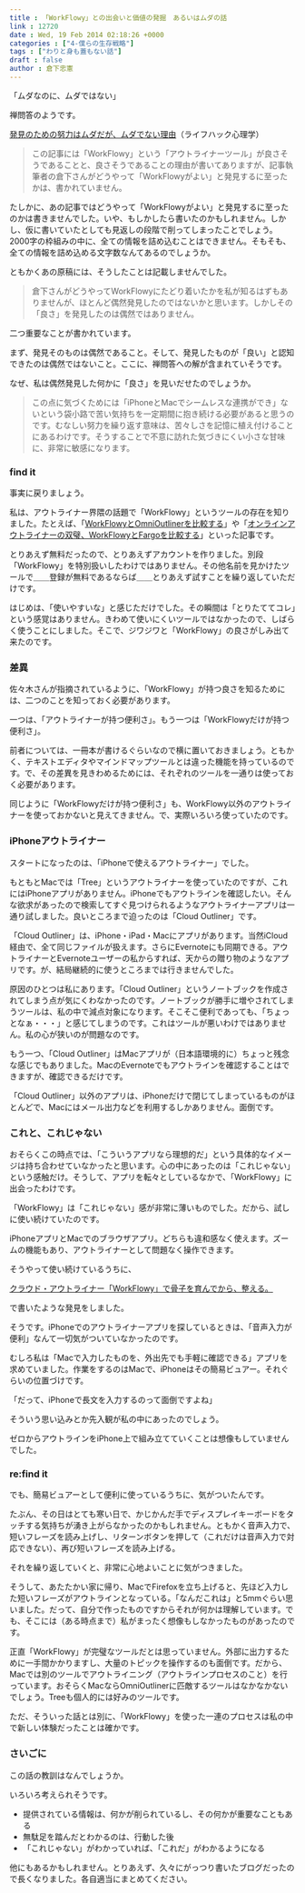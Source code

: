 ```yaml
---
title : 「WorkFlowy」との出会いと価値の発掘　あるいはムダの話
link : 12720
date : Wed, 19 Feb 2014 02:18:26 +0000
categories : ["4-僕らの生存戦略"]
tags : ["わりと身も蓋もない話"]
draft : false
author : 倉下忠憲
---
```


「ムダなのに、ムダではない」

禅問答のようです。

<a href="http://mindhack.sakura.ne.jp/archives/1432" target="_blank">発見のための努力はムダだが、ムダでない理由</a>（ライフハック心理学）

<blockquote>
この記事には「WorkFlowy」という「アウトライナーツール」が良さそうであることと、良さそうであることの理由が書いてありますが、記事執筆者の倉下さんがどうやって「WorkFlowyがよい」と発見するに至ったかは、書かれていません。
</blockquote>

たしかに、あの記事ではどうやって「WorkFlowyがよい」と発見するに至ったのかは書きませんでした。いや、もしかしたら書いたのかもしれません。しかし、仮に書いていたとしても見返しの段階で削ってしまったことでしょう。2000字の枠組みの中に、全ての情報を詰め込むことはできません。そもそも、全ての情報を詰め込める文字数なんてあるのでしょうか。

ともかくあの原稿には、そうしたことは記載しませんでした。

<blockquote>
倉下さんがどうやってWorkFlowyにたどり着いたかを私が知るはずもありませんが、ほとんど偶然発見したのではないかと思います。しかしその「良さ」を発見したのは偶然ではありません。
</blockquote>

二つ重要なことが書かれています。

まず、発見そのものは偶然であること。そして、発見したものが「良い」と認知できたのは偶然ではないこと。ここに、禅問答への解が含まれていそうです。

なぜ、私は偶然発見した何かに「良さ」を見いだせたのでしょうか。

<blockquote>
この点に気づくためには「iPhoneとMacでシームレスな連携ができ」ないという袋小路で苦い気持ちを一定期間に抱き続ける必要があると思うのです。むなしい努力を繰り返す意味は、苦々しさを記憶に植え付けることにあるわけです。そうすることで不意に訪れた気づきにくい小さな甘味に、非常に敏感になります。
</blockquote>

<H3>find it</H3>事実に戻りましょう。

私は、アウトライナー界隈の話題で「WorkFlowy」というツールの存在を知りました。たとえば、「<a href="http://takpluspluslog.blog.so-net.ne.jp/2013-05-12" target="_blank">WorkFlowyとOmniOutlinerを比較する</a>」や「<a href="http://akio6o6.hateblo.jp/entry/2013/09/26/185926" target="_blank">オンラインアウトライナーの双璧、WorkFlowyとFargoを比較する</a>」といった記事です。

とりあえず無料だったので、とりあえずアカウントを作りました。別段「WorkFlowy」を特別扱いしたわけではありません。その他名前を見かけたツールで＿＿登録が無料であるならば＿＿とりあえず試すことを繰り返していただけです。

はじめは、「使いやすいな」と感じただけでした。その瞬間は「とりたててコレ」という感覚はありません。きわめて使いにくいツールではなかったので、しばらく使うことにしました。そこで、ジワジワと「WorkFlowy」の良さがしみ出て来たのです。

<H3>差異</H3>佐々木さんが指摘されているように、「WorkFlowy」が持つ良さを知るためには、二つのことを知っておく必要があります。

一つは、「アウトライナーが持つ便利さ」。もう一つは「WorkFlowyだけが持つ便利さ」。

前者については、一冊本が書けるぐらいなので横に置いておきましょう。ともかく、テキストエディタやマインドマップツールとは違った機能を持っているのです。で、その差異を見きわめるためには、それぞれのツールを一通りは使っておく必要があります。

同じように「WorkFlowyだけが持つ便利さ」も、WorkFlowy以外のアウトライナーを使っておかないと見えてきません。で、実際いろいろ使っていたのです。

<H3>iPhoneアウトライナー</H3>スタートになったのは、「iPhoneで使えるアウトライナー」でした。

もともとMacでは「Tree」というアウトライナーを使っていたのですが、これにはiPhoneアプリがありません。iPhoneでもアウトラインを確認したい。そんな欲求があったので検索してすぐ見つけられるようなアウトライナーアプリは一通り試しました。良いところまで迫ったのは「Cloud Outliner」です。

「Cloud Outliner」は、iPhone・iPad・Macにアプリがあります。当然iCloud経由で、全て同じファイルが扱えます。さらにEvernoteにも同期できる。アウトライナーとEvernoteユーザーの私からすれば、天からの贈り物のようなアプリです。が、結局継続的に使うところまでは行きませんでした。

原因のひとつは私にあります。「Cloud Outliner」というノートブックを作成されてしまう点が気にくわなかったのです。ノートブックが勝手に増やされてしまうツールは、私の中で減点対象になります。そこそこ便利であっても、「ちょっとなぁ・・・」と感じてしまうのです。これはツールが悪いわけではありません。私の心が狭いのが問題なのです。

もう一つ、「Cloud Outliner」はMacアプリが（日本語環境的に）ちょっと残念な感じでもありました。MacのEvernoteでもアウトラインを確認することはできますが、確認できるだけです。

「Cloud Outliner」以外のアプリは、iPhoneだけで閉じてしまっているものがほとんどで、Macにはメール出力などを利用するしかありません。面倒です。

<H3>これと、これじゃない</H3>おそらくこの時点では、「こういうアプリなら理想的だ」という具体的なイメージは持ち合わせていなかったと思います。心の中にあったのは「これじゃない」という感触だけ。そうして、アプリを転々としているなかで、「WorkFlowy」に出会ったわけです。

「WorkFlowy」は「これじゃない」感が非常に薄いものでした。だから、試しに使い続けていたのです。

iPhoneアプリとMacでのブラウザアプリ。どちらも違和感なく使えます。ズームの機能もあり、アウトライナーとして問題なく操作できます。

そうやって使い続けているうちに、

<a href="http://cyblog.jp/modules/weblogs/14298" target="_blank">クラウド・アウトライナー「WorkFlowy」で骨子を育んでから、整える。</a>

で書いたような発見をしました。

そうです。iPhoneでのアウトライナーアプリを探しているときは、「音声入力が便利」なんて一切気がついていなかったのです。

むしろ私は「Macで入力したものを、外出先でも手軽に確認できる」アプリを求めていました。作業をするのはMacで、iPhoneはその簡易ビュアー。それぐらいの位置づけです。

「だって、iPhoneで長文を入力するのって面倒ですよね」

そういう思い込みとか先入観が私の中にあったのでしょう。

ゼロからアウトラインをiPhone上で組み立てていくことは想像もしていませんでした。

<H3>re:find it</H3>
でも、簡易ビュアーとして便利に使っているうちに、気がついたんです。

たぶん、その日はとても寒い日で、かじかんだ手でディスプレイキーボードをタッチする気持ちが湧き上がらなかったのかもしれません。ともかく音声入力で、短いフレーズを読み上げし、リターンボタンを押して（これだけは音声入力で対応できない）、再び短いフレーズを読み上げる。

それを繰り返していくと、非常に心地よいことに気がつきました。

そうして、あたたかい家に帰り、MacでFirefoxを立ち上げると、先ほど入力した短いフレーズがアウトラインとなっている。「なんだこれは」と5mmぐらい思いました。だって、自分で作ったものですからそれが何かは理解しています。でも、そこには（ある時点まで）私がまったく想像もしなかったものがあったのです。

正直「WorkFlowy」が完璧なツールだとは思っていません。外部に出力するために一手間かかりますし、大量のトピックを操作するのも面倒です。だから、Macでは別のツールでアウトライニング（アウトラインプロセスのこと）を行っています。おそらくMacならOmniOutlinerに匹敵するツールはなかなかないでしょう。Treeも個人的には好みのツールです。

ただ、そういった話とは別に、「WorkFlowy」を使った一連のプロセスは私の中で新しい体験だったことは確かです。

<H3>さいごに</H3>この話の教訓はなんでしょうか。

いろいろ考えられそうです。

<ul>
	<li>提供されている情報は、何かが削られているし、その何かが重要なこともある</li>
	<li>無駄足を踏んだとわかるのは、行動した後</li>
	<li>「これじゃない」がわかっていれば、「これだ」がわかるようになる</li>
</ul>

他にもあるかもしれません。とりあえず、久々にがっつり書いたブログだったので長くなりました。各自適当にまとめてください。

